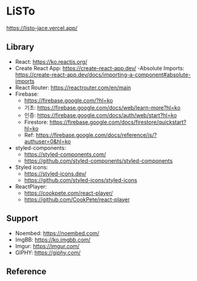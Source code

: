 # LiSTo
https://listo-jace.vercel.app/

## Library
- React: https://ko.reactjs.org/
- Create React App: https://create-react-app.dev/
  -Absolute Imports: https://create-react-app.dev/docs/importing-a-component#absolute-imports
- React Router: https://reactrouter.com/en/main
- Firebase:
  - https://firebase.google.com/?hl=ko
  - 기초: https://firebase.google.com/docs/web/learn-more?hl=ko
  - 인증: https://firebase.google.com/docs/auth/web/start?hl=ko
  - Firestore: https://firebase.google.com/docs/firestore/quickstart?hl=ko
  - Ref: https://firebase.google.com/docs/reference/js/?authuser=0&hl=ko
- styled-components:
  - https://styled-components.com/
  - https://github.com/styled-components/styled-components
- Styled icons:
  - https://styled-icons.dev/
  - https://github.com/styled-icons/styled-icons
- ReactPlayer:
  - https://cookpete.com/react-player/
  - https://github.com/CookPete/react-player

## Support
- Noembed: https://noembed.com/
- ImgBB: https://ko.imgbb.com/
- Imgur: https://imgur.com/
- GIPHY: https://giphy.com/

## Reference